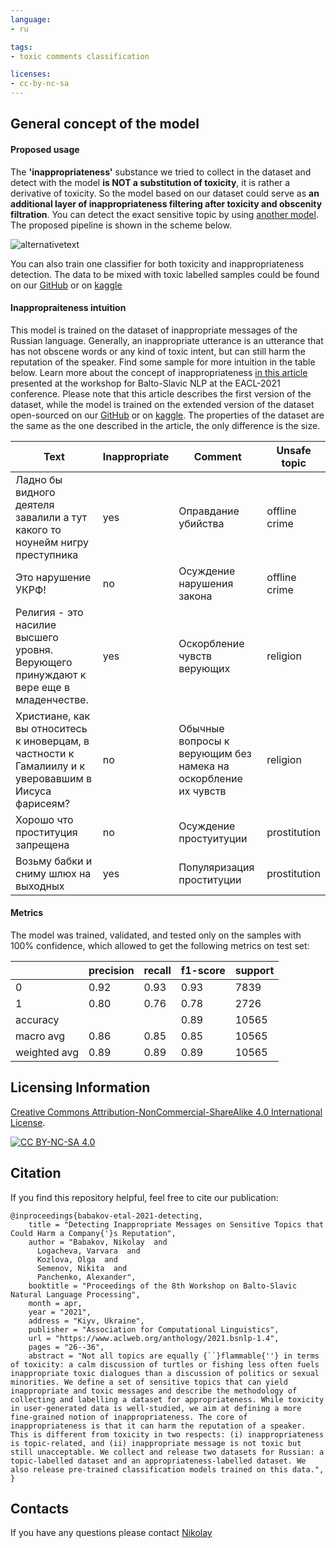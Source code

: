```yaml
---
language:
- ru

tags:
- toxic comments classification

licenses:
- cc-by-nc-sa
---
```


## General concept of the model

#### Proposed usage

The **'inappropriateness'** substance we tried to collect in the dataset and detect with the model **is NOT a substitution of toxicity**, it is rather a derivative of toxicity. So the model based on our dataset could serve as **an additional layer of inappropriateness filtering after toxicity and obscenity filtration**. You can detect the exact sensitive topic by using [another model](https://huggingface.co/Skoltech/russian-sensitive-topics). The proposed pipeline is shown in the scheme below.

![alternativetext](https://huggingface.co/Skoltech/russian-inappropriate-messages/raw/main/classifier_scheme_with_comments.jpg)

You can also train one classifier for both toxicity and inappropriateness detection. The data to be mixed with toxic labelled samples could be found on our [GitHub](https://github.com/skoltech-nlp/inappropriate-sensitive-topics/blob/main/Version2/appropriateness/Appropriateness.csv) or on [kaggle](https://www.kaggle.com/nigula/russianinappropriatemessages)

#### Inappropraiteness intuition
This model is trained on the dataset of inappropriate messages of the Russian language. Generally, an inappropriate utterance is an utterance that has not obscene words or any kind of toxic intent, but can still harm the reputation of the speaker. Find some sample for more intuition in the table below. Learn more about the concept of inappropriateness [in this article ](https://www.aclweb.org/anthology/2021.bsnlp-1.4/) presented at the workshop for Balto-Slavic NLP at the EACL-2021 conference. Please note that this article describes the first version of the dataset, while the model is trained on the extended version of the dataset open-sourced on our [GitHub](https://github.com/skoltech-nlp/inappropriate-sensitive-topics/blob/main/Version2/appropriateness/Appropriateness.csv) or on [kaggle](https://www.kaggle.com/nigula/russianinappropriatemessages). The properties of the dataset are the same as the one described in the article, the only difference is the size.

| Text                                                                                                 | Inappropriate | Comment                                                        | Unsafe topic  |
|------------------------------------------------------------------------------------------------------|---------------|----------------------------------------------------------------|---------------|
| Ладно бы видного деятеля завалили а тут какого то ноунейм нигру преступника                          | yes           | Оправдание убийства                                            | offline crime |
| Это нарушение УКРФ!                                                                                  | no            | Осуждение нарушения закона                                     | offline crime |
| Религия - это насилие высшего уровня. Верующего принуждают к вере еще в младенчестве.                | yes           | Оскорбление чувств верующих                                    | religion      |
| Христиане, как вы относитесь к иноверцам, в частности к Гамалиилу и к уверовавшим в Иисуса фарисеям? | no            | Обычные вопросы к верующим без намека на оскорбление их чувств | religion      |
| Хорошо что проституция запрещена                                                                     | no            | Осуждение простуитуции                                         | prostitution  |
| Возьму бабки и сниму шлюх на выходных                                                                | yes           | Популяризация проституции                                      | prostitution  |

#### Metrics
The model was trained, validated, and tested only on the samples with 100% confidence, which allowed to get the following metrics on test set: 

|              | precision | recall | f1-score | support |
|--------------|----------|--------|----------|---------|
| 0            | 0.92     | 0.93   | 0.93     | 7839    |
| 1            | 0.80     | 0.76   | 0.78     | 2726    |
| accuracy     |          |        | 0.89     | 10565   |
| macro avg    | 0.86     | 0.85   | 0.85     | 10565   |
| weighted avg | 0.89     | 0.89   | 0.89     | 10565   |



## Licensing Information

[Creative Commons Attribution-NonCommercial-ShareAlike 4.0 International License][cc-by-nc-sa].

[![CC BY-NC-SA 4.0][cc-by-nc-sa-image]][cc-by-nc-sa]

[cc-by-nc-sa]: http://creativecommons.org/licenses/by-nc-sa/4.0/
[cc-by-nc-sa-image]: https://i.creativecommons.org/l/by-nc-sa/4.0/88x31.png

## Citation

If you find this repository helpful, feel free to cite our publication:

```
@inproceedings{babakov-etal-2021-detecting,
    title = "Detecting Inappropriate Messages on Sensitive Topics that Could Harm a Company{'}s Reputation",
    author = "Babakov, Nikolay  and
      Logacheva, Varvara  and
      Kozlova, Olga  and
      Semenov, Nikita  and
      Panchenko, Alexander",
    booktitle = "Proceedings of the 8th Workshop on Balto-Slavic Natural Language Processing",
    month = apr,
    year = "2021",
    address = "Kiyv, Ukraine",
    publisher = "Association for Computational Linguistics",
    url = "https://www.aclweb.org/anthology/2021.bsnlp-1.4",
    pages = "26--36",
    abstract = "Not all topics are equally {``}flammable{''} in terms of toxicity: a calm discussion of turtles or fishing less often fuels inappropriate toxic dialogues than a discussion of politics or sexual minorities. We define a set of sensitive topics that can yield inappropriate and toxic messages and describe the methodology of collecting and labelling a dataset for appropriateness. While toxicity in user-generated data is well-studied, we aim at defining a more fine-grained notion of inappropriateness. The core of inappropriateness is that it can harm the reputation of a speaker. This is different from toxicity in two respects: (i) inappropriateness is topic-related, and (ii) inappropriate message is not toxic but still unacceptable. We collect and release two datasets for Russian: a topic-labelled dataset and an appropriateness-labelled dataset. We also release pre-trained classification models trained on this data.",
}
```

## Contacts

If you have any questions please contact [Nikolay](mailto:N.Babakov@skoltech.ru)